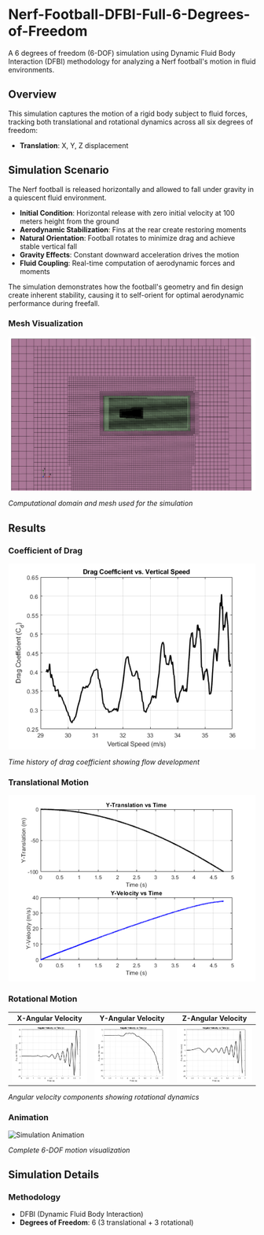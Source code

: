 # Nerf-Football-DFBI-Full-6-Degrees-of-Freedom

A 6 degrees of freedom (6-DOF) simulation using Dynamic Fluid Body Interaction (DFBI) methodology for analyzing a Nerf football's motion in fluid environments.

## Overview

This simulation captures the motion of a rigid body subject to fluid forces, tracking both translational and rotational dynamics across all six degrees of freedom:
- **Translation**: X, Y, Z displacement

## Simulation Scenario

The Nerf football is released horizontally and allowed to fall under gravity in a quiescent fluid environment.

- **Initial Condition**: Horizontal release with zero initial velocity at 100 meters height from the ground
- **Aerodynamic Stabilization**: Fins at the rear create restoring moments
- **Natural Orientation**: Football rotates to minimize drag and achieve stable vertical fall
- **Gravity Effects**: Constant downward acceleration drives the motion
- **Fluid Coupling**: Real-time computation of aerodynamic forces and moments

The simulation demonstrates how the football's geometry and fin design create inherent stability, causing it to self-orient for optimal aerodynamic performance during freefall.

### Mesh Visualization
![Computational Mesh](Mesh.png)

*Computational domain and mesh used for the simulation*

## Results

### Coefficient of Drag
![Drag Coefficient](CD.png)

*Time history of drag coefficient showing flow development*

### Translational Motion
![Translation and Velocity](TranslationVelocity.png)

### Rotational Motion
| X-Angular Velocity | Y-Angular Velocity | Z-Angular Velocity |
|:--:|:--:|:--:|
| ![X Angular Velocity](XangularVelocity.png) | ![Y Angular Velocity](YangularVelocity.png) | ![Z Angular Velocity](ZangularVelocity.png) |

*Angular velocity components showing rotational dynamics*

### Animation
![Simulation Animation](NerforNothing.gif)

*Complete 6-DOF motion visualization*

## Simulation Details

### Methodology
- DFBI (Dynamic Fluid Body Interaction)
- **Degrees of Freedom**: 6 (3 translational + 3 rotational)
